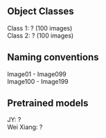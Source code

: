 ## Object Classes
Class 1: ?  (100 images) <br>
Class 2: ?  (100 images) 

## Naming conventions
Image01 - Image099 <br>
Image100 - Image199

## Pretrained models
JY: ?  <br>
Wei Xiang: ?
